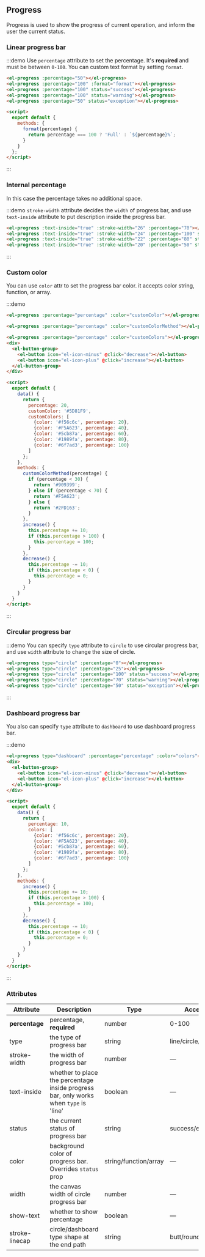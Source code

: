 ## Progress

Progress is used to show the progress of current operation, and inform the user the current status.

### Linear progress bar

:::demo Use `percentage` attribute to set the percentage. It's **required** and must be between `0-100`. You can custom text format by setting `format`.
```html
<el-progress :percentage="50"></el-progress>
<el-progress :percentage="100" :format="format"></el-progress>
<el-progress :percentage="100" status="success"></el-progress>
<el-progress :percentage="100" status="warning"></el-progress>
<el-progress :percentage="50" status="exception"></el-progress>

<script>
  export default {
    methods: {
      format(percentage) {
        return percentage === 100 ? 'Full' : `${percentage}%`;
      }
    }
  };
</script>
```
:::

### Internal percentage

In this case the percentage takes no additional space.

:::demo `stroke-width` attribute decides the `width` of progress bar, and use `text-inside` attribute to put description inside the progress bar.
```html
<el-progress :text-inside="true" :stroke-width="26" :percentage="70"></el-progress>
<el-progress :text-inside="true" :stroke-width="24" :percentage="100" status="success"></el-progress>
<el-progress :text-inside="true" :stroke-width="22" :percentage="80" status="warning"></el-progress>
<el-progress :text-inside="true" :stroke-width="20" :percentage="50" status="exception"></el-progress>
```
:::

### Custom color

You can use `color` attr to set the progress bar color. it accepts color string, function, or array.

:::demo

```html
<el-progress :percentage="percentage" :color="customColor"></el-progress>

<el-progress :percentage="percentage" :color="customColorMethod"></el-progress>

<el-progress :percentage="percentage" :color="customColors"></el-progress>
<div>
  <el-button-group>
    <el-button icon="el-icon-minus" @click="decrease"></el-button>
    <el-button icon="el-icon-plus" @click="increase"></el-button>
  </el-button-group>
</div>

<script>
  export default {
    data() {
      return {
        percentage: 20,
        customColor: '#5D81F9',
        customColors: [
          {color: '#f56c6c', percentage: 20},
          {color: '#F5A623', percentage: 40},
          {color: '#5cb87a', percentage: 60},
          {color: '#1989fa', percentage: 80},
          {color: '#6f7ad3', percentage: 100}
        ]
      };
    },
    methods: {
      customColorMethod(percentage) {
        if (percentage < 30) {
          return '#909399';
        } else if (percentage < 70) {
          return '#F5A623';
        } else {
          return '#2FD163';
        }
      },
      increase() {
        this.percentage += 10;
        if (this.percentage > 100) {
          this.percentage = 100;
        }
      },
      decrease() {
        this.percentage -= 10;
        if (this.percentage < 0) {
          this.percentage = 0;
        }
      }
    }
  }
</script>
```
:::

### Circular progress bar

:::demo You can specify `type` attribute to `circle` to use circular progress bar, and use `width` attribute to change the size of circle.
```html
<el-progress type="circle" :percentage="0"></el-progress>
<el-progress type="circle" :percentage="25"></el-progress>
<el-progress type="circle" :percentage="100" status="success"></el-progress>
<el-progress type="circle" :percentage="70" status="warning"></el-progress>
<el-progress type="circle" :percentage="50" status="exception"></el-progress>
```
:::

### Dashboard progress bar

You also can specify `type` attribute to `dashboard` to use dashboard progress bar.

:::demo

```html
<el-progress type="dashboard" :percentage="percentage" :color="colors"></el-progress>
<div>
  <el-button-group>
    <el-button icon="el-icon-minus" @click="decrease"></el-button>
    <el-button icon="el-icon-plus" @click="increase"></el-button>
  </el-button-group>
</div>

<script>
  export default {
    data() {
      return {
        percentage: 10,
        colors: [
          {color: '#f56c6c', percentage: 20},
          {color: '#F5A623', percentage: 40},
          {color: '#5cb87a', percentage: 60},
          {color: '#1989fa', percentage: 80},
          {color: '#6f7ad3', percentage: 100}
        ]
      };
    },
    methods: {
      increase() {
        this.percentage += 10;
        if (this.percentage > 100) {
          this.percentage = 100;
        }
      },
      decrease() {
        this.percentage -= 10;
        if (this.percentage < 0) {
          this.percentage = 0;
        }
      }
    }
  }
</script>
```
:::

### Attributes
| Attribute      | Description          | Type      | Accepted Values       | Default  |
| --- | ---- | ---- | ---- | ---- |
| **percentage** | percentage, **required** | number | 0-100 | 0 |
| type | the type of progress bar | string | line/circle/dashboard | line |
| stroke-width | the width of progress bar | number | — | 6 |
| text-inside | whether to place the percentage inside progress bar, only works when `type` is 'line' | boolean | — | false |
| status | the current status of progress bar | string | success/exception/warning | — |
| color  | background color of progress bar. Overrides `status` prop | string/function/array | — | '' |
| width | the canvas width of circle progress bar | number | — | 126 |
| show-text | whether to show percentage | boolean | — | true |
| stroke-linecap  | circle/dashboard type shape at the end path | string | butt/round/square | round |